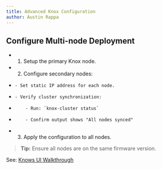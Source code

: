 ```yaml
---
title: Advanced Knox Configuration
author: Austin Rappa
---
```


## Configure Multi-node Deployment

- 1. Setup the primary Knox node.
- 2. Configure secondary nodes:
-     - Set static IP address for each node.
-     - Verify cluster synchronization:
-         - Run: `knox-cluster status`
-         - Confirm output shows "All nodes synced"
- 3. Apply the configuration to all nodes.

> **Tip:** Ensure all nodes are on the same firmware version.

See: [Knows UI Walkthrough](knox-ui-walkthrough.md "Walkthrough")